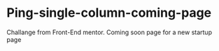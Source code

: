 # Ping-single-column-coming-page
Challange from Front-End mentor. Coming soon page for a new startup page
